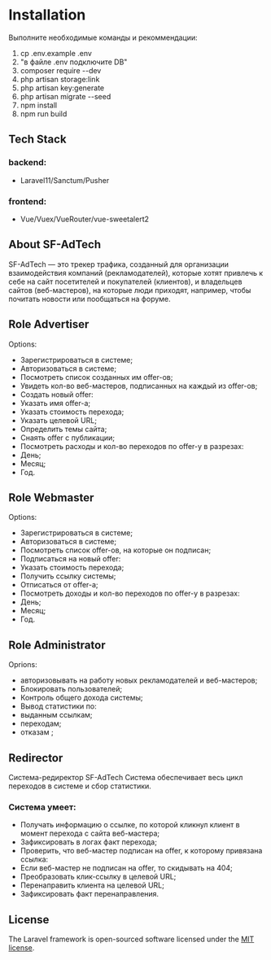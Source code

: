 # Installation
Выполните необходимые команды и рекоммендации:

1. cp .env.example .env
2. "в файле .env подключите DB"
3. composer require --dev
4. php artisan storage:link
5. php artisan key:generate 
6. php artisan migrate --seed
7. npm install
8. npm run build

## Tech Stack
### backend:
* Laravel11/Sanctum/Pusher
### frontend:
* Vue/Vuex/VueRouter/vue-sweetalert2

## About SF-AdTech

SF-AdTech — это трекер трафика, созданный для организации взаимодействия компаний (рекламодателей), которые хотят привлечь к себе на сайт посетителей и покупателей (клиентов), и владельцев сайтов (веб-мастеров), на которые люди приходят, например, чтобы почитать новости или пообщаться на форуме.

## Role Advertiser
Options:
* Зарегистрироваться в системе;
* Авторизоваться в системе;
* Посмотреть список созданных им offer-ов;
* Увидеть кол-во веб-мастеров, подписанных на каждый из offer-ов;
* Создать новый offer:
* Указать имя offer-а;
* Указать стоимость перехода;
* Указать целевой URL;
* Определить темы сайта;
* Снаять offer c публикации;
* Посмотреть расходы и кол-во переходов по offer-у в разрезах:
* День;
* Месяц;
* Год.

## Role Webmaster
Options:
* Зарегистрироваться в системе;
* Авторизоваться в системе;
* Посмотреть список offer-ов, на которые он подписан;
* Подписаться на новый offer:
* Указать стоимость перехода;
* Получить ссылку системы;
* Отписаться от offer-а;
* Посмотреть доходы и кол-во переходов по offer-у в разрезах:
* День;
* Месяц;
* Год.

## Role Administrator
Oprions:
* авторизовывать на работу новых рекламодателей и веб-мастеров;
* Блокировать пользователей;
* Контроль общего дохода системы;
* Вывод статистики по:
* выданным ссылкам;
* переходам;
* отказам ;

## Redirector
Система-редиректор SF-AdTech
Система обеспечивает весь цикл переходов в системе и сбор статистики.

### Система умеет:

* Получать информацию о ссылке, по которой кликнул клиент в момент перехода с сайта веб-мастера;
* Зафиксировать в логах факт перехода;
* Проверить, что веб-мастер подписан на offer, к которому привязана ссылка:
* Если веб-мастер не подписан на offer, то скидывать на 404;
* Преобразовать клик-ссылку в целевой URL;
* Перенаправить клиента на целевой URL;
* Зафиксировать факт перенаправления.



## License

The Laravel framework is open-sourced software licensed under the [MIT license](https://opensource.org/licenses/MIT).
